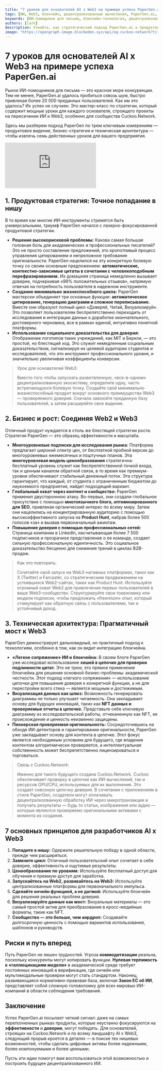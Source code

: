 ```yaml
---
title: "7 уроков для основателей AI x Web3 на примере успеха PaperGen.ai"
tags: [ИИ, Web3, блокчейн, децентрализованные вычисления, PaperGen.ai, стратегия]
keywords: [ИИ-помощники для письма, блокчейн-технология, децентрализованный ИИ, майнинг GPU, Cuckoo Network, PaperGen.ai, ИИ x Web3]
authors: [lark]
description: Узнайте, как стратегический подход PaperGen.ai к продуктовому видению, бизнес-стратегии и технической архитектуре предлагает ценные уроки для основателей в сфере ИИ и Web3. Откройте для себя, как Cuckoo Network может использовать эти идеи для развития децентрализованной ИИ-инфраструктуры.
image: "https://opengraph-image.blockeden.xyz/api/og-cuckoo-network?title=7%20уроков%20для%20основателей%20AI%20x%20Web3%20на%20примере%20успеха%20PaperGen.ai"
---
```


# 7 уроков для основателей AI x Web3 на примере успеха PaperGen.ai

Рынок ИИ-помощников для письма — это красное море конкуренции. Тем не менее, PaperGen.ai удалось пробиться сквозь шум, быстро привлекая более 20 000 преданных пользователей. Как им это удалось? Их успех не случаен. Это мастер-класс по стратегии, который содержит мощные уроки для каждого основателя, строящего проекты на пересечении ИИ и Web3, особенно для сообщества Cuckoo.Network.

Здесь мы разберем подход PaperGen по трем ключевым измерениям — продуктовое видение, бизнес-стратегия и техническая архитектура — чтобы извлечь семь действенных уроков для вашего предприятия.

![7 уроков для основателей AI x Web3 на примере успеха PaperGen.ai](https://opengraph-image.blockeden.xyz/api/og-cuckoo-network?title=7%20уроков%20для%20основателей%20AI%20x%20Web3%20на%20примере%20успеха%20PaperGen.ai)

## 1. Продуктовая стратегия: Точное попадание в нишу

В то время как многие ИИ-инструменты стремятся быть универсальными, триумф PaperGen начался с лазерно-фокусированной продуктовой стратегии.

- **Решение высокорисковой проблемы:** Какова самая большая головная боль для академических и профессиональных писателей? Это не просто составление предложений; это кропотливый процесс управления цитированием и непреложное требование оригинальности. PaperGen нацелился на эту конкретную болевую точку со своим основным предложением: **автоматические, контекстно-зависимые цитаты в сочетании с человекоподобным перефразированием.** Их домашняя страница немедленно вызывает доверие, подчеркивая «99% положительных отзывов», напрямую отвечая на потребность пользователя в надежном инструменте.
- **Создание минимально жизнеспособного цикла:** PaperGen мастерски объединяет три основные функции: **автоматическое цитирование, генерацию диаграмм и сложное переписывание.** Вместе они образуют полный цикл «Доверяй, Читай, Визуализируй». Это позволяет пользователям беспрепятственно переходить от исследования и интеграции данных к доработке окончательного, достоверного черновика, все в рамках единой, интуитивно понятной платформы.
- **Использование социального доказательства для доверия:** Отображение логотипов таких учреждений, как MIT и Беркли, — это простой, но блестящий ход. Это служит немедленным социальным доказательством, сигнализируя их целевой аудитории студентов и исследователей, что это инструмент профессионального уровня, и значительно увеличивая коэффициенты конверсии.

> Урок для основателей Web3:
>
> Вместо того чтобы запускать разветвленную, «все-в-одном» децентрализованную экосистему, определите одну, часто встречающуюся болевую точку. Создайте свой минимально жизнеспособный продукт вокруг основного преимущества Web3 — проверяемого доверия. Сначала завоюйте преданную базу пользователей, а затем расширяйте свое видение.

## 2. Бизнес и рост: Соединяя Web2 и Web3

Отличный продукт нуждается в столь же блестящей стратегии роста. Стратегия PaperGen — это образец эффективности и масштаба.

- **Многоуровневые подписки для исследования рынка:** Платформа предлагает широкий спектр цен, от бесплатной пробной версии до многоуровневых ежемесячных и поштучных планов. Эта **многоуровневая модель ценообразования** стратегична: бесплатный уровень служит как беспрепятственной точкой входа, так и ценным каналом обратной связи, в то время как премиум-уровни обеспечивают стабильный денежный поток. Эта структура гарантирует, что каждый, от студента с ограниченным бюджетом до наукоемкого предприятия, найдет подходящий вариант.
- **Глобальный охват через контент и сообщество:** PaperGen применил двустороннюю атаку. Во-первых, они создали глобальное присутствие с помощью **многоязычного блога, оптимизированного для SEO**, привлекая органический интерес по всему миру. Затем они нацелились на концентрированную аудиторию с помощью высокоэффективного запуска на **Product Hunt**, набрав более 500 голосов «за» и вызвав первоначальный ажиотаж.
- **Повышение доверия с помощью профессиональных сетей:** Страница компании в LinkedIn, насчитывающая более 7 500 подписчиков и прозрачное представление о ее команде, создает сильную профессиональную идентичность. Это социальное доказательство бесценно для снижения трений в циклах B2B-продаж.

> Как это повторить:
>
> Сочетайте свой запуск на Web3-нативных платформах, таких как X (Twitter) и Farcaster, со стратегическим продвижением на устоявшихся Web2-сайтах, таких как Product Hunt. Используйте огромный охват Web2 для привлечения первых пользователей в ваше Web3-сообщество. Структурируйте свои токеномику или модели подписки, чтобы предложить «freemium» опыт, который стимулирует как обратную связь с пользователями, так и устойчивый доход.

## 3. Техническая архитектура: Прагматичный мост к Web3

PaperGen демонстрирует дальновидный, но практичный подход к технологиям, особенно в том, как он видит интеграцию блокчейна.

- **«Легкое сопряжение» ИИ и блокчейна:** В своем блоге PaperGen уже исследовал использование **хешей в цепочке для проверки подлинности цитат.** Это не трюк; это прямое применение блокчейна для решения основной бизнес-проблемы: академической честности. Этот подход «легкого сопряжения» — использование цепочки для повышения доверия к конкретной функции, а не для перестройки всего стека — является мощным и достижимым.
- **Визуализация данных как шлюз:** Возможность генерировать диаграммы не только улучшает читаемость. Она закладывает основу для будущих инноваций, таких как **NFT данных и проверяемые отчеты в цепочке.** Представьте себе ключевую диаграмму из исследовательской работы, отчеканенную как NFT, ее происхождение и ценность неизменно защищены.
- **Пионерская проверяемая оригинальность:** Сосредоточившись на обходе ИИ-детекторов и гарантировании оригинальности, PaperGen уже закладывает основу для контента в цепочке. Этот фокус является необходимым условием для будущего, где владение контентом алгоритмически проверяется, а интеллектуальная собственность может беспрепятственно лицензироваться и торговаться.

> Связь с Cuckoo.Network:
>
> Именно для такого будущего создана Cuckoo.Network. Cuckoo обеспечивает проверку в цепочке как ИИ-вычислений, так и ресурсов GPU/CPU, используемых для их выполнения. Это создает сквозную цепочку доверия. В сочетании с приложением в стиле PaperGen, создатели могут оплачивать децентрализованную обработку ИИ через микротранзакции и получать результаты — будь то статьи, изображения или аудио — которые являются проверяемо оригинальными активами с момента их создания.

## 7 основных принципов для разработчиков AI x Web3

1.  **Попадите в нишу:** Одержите решительную победу в одной области, прежде чем расширяться.
2.  **Замкните цикл:** Отличный пользовательский опыт сочетает в себе доверие, эффективность и ощутимые результаты.
3.  **Ценообразование по уровням:** Используйте бесплатный доступ для обучения и премиум-доступ для заработка.
4.  **Запускайтесь на Web2, развивайтесь на Web3:** Используйте централизованные платформы для первоначального импульса.
5.  **Сделайте ончейн функцией, а не догмой:** Используйте блокчейн для решения реальных проблем доверия.
6.  **Визуализируйте данные как мост:** Визуальные материалы — это самый простой актив для преобразования в кросс-медийные форматы, такие как NFT.
7.  **Сообщество — это больше, чем аирдроп:** Создавайте долгосрочную ценность с помощью вариантов использования, шаблонов и руководств.

## Риски и путь вперед

Путь PaperGen не лишен трудностей. Угроза **коммодитизации** реальна, поскольку конкуренты могут копировать функции. **Нулевая терпимость к «галлюцинациям модели»** в академической среде требует постоянных инноваций в верификации, где ончейн или мультимодальные проверки могут стать стандартом. Наконец, развивающаяся нормативно-правовая база, включая **Закон ЕС об ИИ**, представляет собой сложную головоломку для всех мировых ИИ-компаний в области соблюдения требований.

## Заключение

Успех PaperGen.ai посылает четкий сигнал: даже на самых переполненных рынках продукты, которые неустанно фокусируются на **эффективности** и **доверии**, могут победить. Для основателей, строящих на Cuckoo.Network и по всему ландшафту AI x Web3, следующий прорыв кроется в деталях — в поиске тех нишевых возможностей, чтобы сделать цифровые активы более надежными, более компонуемыми и более ценными.

Пусть эти идеи помогут вам воспользоваться этой возможностью и построить будущее децентрализованного ИИ.